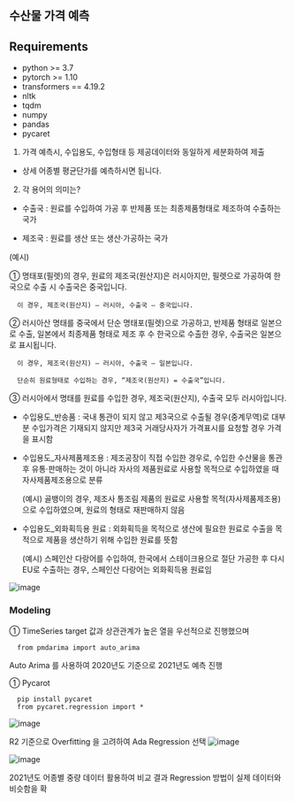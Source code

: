 ## 수산물 가격 예측 


## Requirements
- python >= 3.7
- pytorch >= 1.10
- transformers == 4.19.2
- nltk
- tqdm
- numpy
- pandas
- pycaret 

1. 가격 예측시, 수입용도, 수입형태 등 제공데이터와 동일하게 세분화하여 제출

 - 상세 어종별 평균단가를 예측하시면 됩니다.



2. 각 용어의 의미는?

 - 수출국 : 원료를 수입하여 가공 후 반제품 또는 최종제품형태로 제조하여 수출하는 국가 

 - 제조국 : 원료를 생산 또는 생산·가공하는 국가

  (예시)

  ① 명태포(필렛)의 경우, 원료의 제조국(원산지)은 러시아지만, 필렛으로 가공하여 한국으로 수출 시 수출국은 중국입니다. 

      이 경우, 제조국(원산지) – 러시아, 수출국 – 중국입니다. 

  ② 러시아산 명태를 중국에서 단순 명태포(필렛)으로 가공하고, 반제품 형태로 일본으로 수출, 일본에서 최종제품 형태로 제조 후 수 한국으로 수출한 경우, 수출국은 일본으로 표시됩니다.

      이 경우, 제조국(원산지) – 러시아, 수출국 – 일본입니다.

      단순히 원료형태로 수입하는 경우, “제조국(원산지) = 수출국”입니다. 

  ③ 러시아에서 명태를 원료를 수입한 경우, 제조국(원산지), 수출국 모두 러시아입니다.

 - 수입용도_반송품 : 국내 통관이 되지 않고 제3국으로 수출될 경우(중계무역)로 대부분 수입가격은 기재되지 않지만 제3국 거래당사자가 가격표시를 요청할 경우 가격을 표시함

 - 수입용도_자사제품제조용 : 제조공장이 직접 수입한 경우로, 수입한 수산물을 통관 후 유통·판매하는 것이 아니라 자사의 제품원료로 사용할 목적으로 수입하였을 때 자사제품제조용으로 분류

    (예시) 골뱅이의 경우, 제조사 통조림 제품의 원료로 사용할 목적(자사제품제조용)으로 수입하였으며, 원료의 형태로 재판매하지 않음

 - 수입용도_외화획득용 원료 : 외화획득을 목적으로 생산에 필요한 원료로 수출을 목적으로 제품을 생산하기 위해 수입한 원료를 뜻함

    (예시) 스페인산 다랑어를 수입하여, 한국에서 스테이크용으로 절단 가공한 후 다시 EU로 수출하는 경우, 스페인산 다랑어는 외화획득용 원료임

![image](https://user-images.githubusercontent.com/76906638/224447928-21089b09-ddad-4a22-9de8-d8140bd9ca4f.png)



### Modeling 

  ① TimeSeries
  target 값과 상관관계가 높은 열을 우선적으로 진행했으며 
      
      from pmdarima import auto_arima
      
  Auto Arima 를 사용하여 2020년도 기준으로 2021년도 예측 진행 
  
  ① Pycarot
      
      pip install pycaret
      from pycaret.regression import *  
  
  ![image](https://user-images.githubusercontent.com/76906638/224447317-91ab166c-6794-4503-bad0-fc2a4b4b9ef5.png)
  
  R2 기준으로 Overfitting 을 고려하여 Ada Regression 선택 
  ![image](https://user-images.githubusercontent.com/76906638/224448726-1ddd6031-7553-43c2-8666-c566b9e9bad9.png)

  ![image](https://user-images.githubusercontent.com/76906638/224447510-4585d963-a348-4e52-9b01-c566f053d64b.png)
  
  2021년도 어종별 중량 데이터 활용하여 비교 결과 Regression 방법이 실제 데이터와 비슷함을 확


